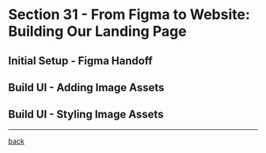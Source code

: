 # Section 31 - From Figma to Website: Building Our Landing Page

## Initial Setup - Figma Handoff

## Build UI - Adding Image Assets

## Build UI - Styling Image Assets

- - -

[back](../README.md)
